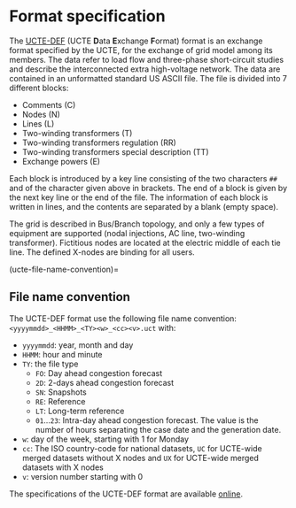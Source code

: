 # Format specification

The [UCTE-DEF](https://eepublicdownloads.entsoe.eu/clean-documents/pre2015/publications/ce/otherreports/UCTE-format.pdf) (UCTE **D**ata **E**xchange **F**ormat) format is an exchange format specified by the UCTE, for the exchange of grid model among its members. The data refer to load flow and three-phase short-circuit studies and describe the interconnected extra high-voltage network. The data are contained in an unformatted standard US ASCII file. The file is divided into 7 different blocks:
- Comments (C)
- Nodes (N)
- Lines (L)
- Two-winding transformers (T)
- Two-winding transformers regulation (RR)
- Two-winding transformers special description (TT)
- Exchange powers (E)

Each block is introduced by a key line consisting of the two characters `##` and of the character given above in brackets. The end of a block is given by the next key line or the end of the file. The information of each block is written in lines, and the contents are separated by a blank (empty space).

The grid is described in Bus/Branch topology, and only a few types of equipment are supported (nodal injections, AC line, two-winding transformer). Fictitious nodes are located at the electric middle of each tie line. The defined X-nodes are binding for all users.

(ucte-file-name-convention)=
## File name convention
The UCTE-DEF format use the following file name convention: `<yyyymmdd>_<HHMM>_<TY><w>_<cc><v>.uct` with:
- `yyyymmdd`: year, month and day
- `HHMM`: hour and minute
- `TY`: the file type
    - `FO`: Day ahead congestion forecast
    - `2D`: 2-days ahead congestion forecast
    - `SN`: Snapshots
    - `RE`: Reference
    - `LT`: Long-term reference
    - `01`...`23`: Intra-day ahead congestion forecast. The value is the number of hours separating the case date and the generation date.
- `w`: day of the week, starting with 1 for Monday
- `cc`: The ISO country-code for national datasets, `UC` for UCTE-wide merged datasets without X nodes and `UX` for UCTE-wide merged datasets with X nodes
- `v`: version number starting with 0

The specifications of the UCTE-DEF format are available [online](https://eepublicdownloads.entsoe.eu/clean-documents/pre2015/publications/ce/otherreports/UCTE-format.pdf).

